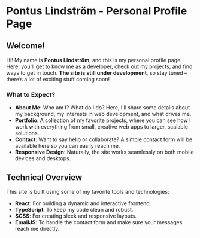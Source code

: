 # Pontus Lindström - Personal Profile Page

## Welcome!
Hi! My name is **Pontus Lindström**, and this is my personal profile page. Here, you'll get to know me as a developer, check out my projects, and find ways to get in touch. **The site is still under development**, so stay tuned – there’s a lot of exciting stuff coming soon!

### What to Expect?
- **About Me**: Who am I? What do I do? Here, I’ll share some details about my background, my interests in web development, and what drives me.
- **Portfolio**: A collection of my favorite projects, where you can see how I work with everything from small, creative web apps to larger, scalable solutions.
- **Contact**: Want to say hello or collaborate? A simple contact form will be available here so you can easily reach me.
- **Responsive Design**: Naturally, the site works seamlessly on both mobile devices and desktops.

## Technical Overview
This site is built using some of my favorite tools and technologies:

- **React**: For building a dynamic and interactive frontend.
- **TypeScript**: To keep my code clean and robust.
- **SCSS**: For creating sleek and responsive layouts.
- **EmailJS**: To handle the contact form and make sure your messages reach me directly.
